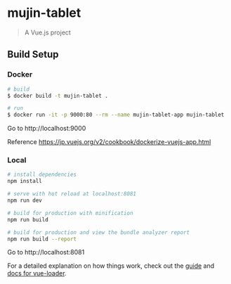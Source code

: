 # mujin-tablet

> A Vue.js project

## Build Setup
### Docker
```bash
# build
$ docker build -t mujin-tablet .

# run
$ docker run -it -p 9000:80 --rm --name mujin-tablet-app mujin-tablet
```
Go to http://localhost:9000

Reference
https://jp.vuejs.org/v2/cookbook/dockerize-vuejs-app.html

### Local
``` bash
# install dependencies
npm install

# serve with hot reload at localhost:8081
npm run dev

# build for production with minification
npm run build

# build for production and view the bundle analyzer report
npm run build --report
```
Go to http://localhost:8081

For a detailed explanation on how things work, check out the [guide](http://vuejs-templates.github.io/webpack/) and [docs for vue-loader](http://vuejs.github.io/vue-loader).
